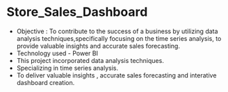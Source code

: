 # Store_Sales_Dashboard
* Objective : To contribute to the success of a business by utilizing data analysis techniques,specifically focusing on the time series analysis, to provide valuable insights and accurate sales forecasting.
* Technology used - Power BI
* This project incorporated data analysis techniques.
* Specializing in time series analysis.
* To deliver valuable insights , accurate sales forecasting and interative dashboard creation.
